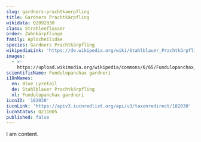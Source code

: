 ```yaml
---
slug: gardners-prachtkaerpfling
title: Gardners Prachtkärpfling
wikidata: Q2092830
class: Strahlenflosser
order: Zahnkärpflinge
family: Aplocheilidae
species: Gardners Prachtkärpfling
wikipediaLink: 'https://de.wikipedia.org/wiki/Stahlblauer_Prachtkärpfling'
images:
  - >-
    https://upload.wikimedia.org/wikipedia/commons/6/65/Fundulopanchax_gardneri.png
scientificName: Fundulopanchax gardneri
i18nNames:
  en: Blue Lyretail
  de: Stahlblauer Prachtkärpfling
  nl: Fundulopanchax gardneri
iucnID: '182030'
iucnLink: 'https://apiv3.iucnredlist.org/api/v3/taxonredirect/182030'
iucnStatus: Q211005
published: false
---
```


I am content.

